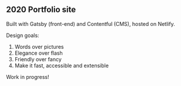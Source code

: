 ## 2020 Portfolio site

Built with Gatsby (front-end) and Contentful (CMS), hosted on Netlify.

Design goals:

1. Words over pictures
2. Elegance over flash
3. Friendly over fancy
4. Make it fast, accessible and extensible

Work in progress! 

